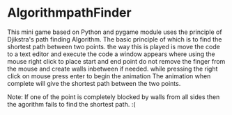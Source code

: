 # AlgorithmpathFinder

This mini game based on Python and pygame module uses the principle of Djikstra's path finding Algorithm. The basic principle of which is to find the shortest path between two points.
the way this is played is 
move the code to a text editor 
and execute the code 
a window appears where using the mouse right click to place start and end point 
do not remove the finger from the mouse and create walls inbetween if needed.
while pressing the right click on mouse press enter to begin the animation
The animation when complete will give the shortest path between the two points.

Note: If one of the point is completely blocked by walls from all sides then the agorithm fails to find the shortest path. :(
